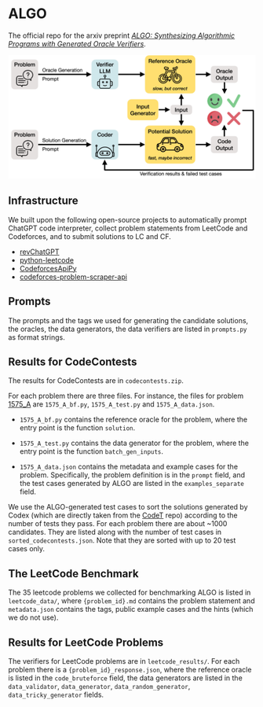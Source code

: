 # ALGO

The official repo for the arxiv preprint [*ALGO: Synthesizing Algorithmic Programs with Generated Oracle Verifiers*](https://arxiv.org/abs/2305.14591).

![](figs/main_arch.jpg)

## Infrastructure

We built upon the following open-source projects to automatically prompt ChatGPT code interpreter, collect problem statements from LeetCode and Codeforces, and to submit solutions to LC and CF.

 - [revChatGPT](https://github.com/acheong08/ChatGPT)
 - [python-leetcode](https://github.com/fspv/python-leetcode)
 - [CodeforcesApiPy](https://github.com/VadVergasov/CodeforcesApiPy)
 - [codeforces-problem-scraper-api](https://github.com/kerolloz/codeforces-problem-scraper-api/tree/master)

## Prompts

The prompts and the tags we used for generating the candidate solutions, the oracles, the data generators, the data verifiers are listed in `prompts.py` as format strings.

## Results for CodeContests

The results for CodeContests are in `codecontests.zip`.

For each problem there are three files. For instance, the files for problem [1575_A](https://codeforces.com/problemset/problem/1575/A) are `1575_A_bf.py`, `1575_A_test.py` and  `1575_A_data.json`.

 - `1575_A_bf.py` contains the reference oracle for the problem, where the entry point is the function `solution`.

 - `1575_A_test.py` contains the data generator for the problem, where the entry point is the function `batch_gen_inputs`.

 - `1575_A_data.json` contains the metadata and example cases for the problem. Specifically, the problem definition is in the `prompt` field, and the test cases generated by ALGO are listed in the `examples_separate` field.

We use the ALGO-generated test cases to sort the solutions generated by Codex (which are directly taken from the [CodeT](https://github.com/microsoft/CodeT) repo) according to the number of tests they pass. For each problem there are about ~1000 candidates. They are listed along with the number of test cases in `sorted_codecontests.json`. Note that they are sorted with up to 20 test cases only.

## The LeetCode Benchmark

The 35 leetcode problems we collected for benchmarking ALGO is listed in `leetcode_data/`, where `{problem_id}.md` contains the problem statement and `metadata.json` contains the tags, public example cases and the hints (which we do not use).

## Results for LeetCode Problems

The verifiers for LeetCode problems are in `leetcode_results/`. For each problem there is a `{problem_id}_response.json`, where the reference oracle is listed in the `code_bruteforce` field, the data generators are listed in the `data_validator`, `data_generator`, `data_random_generator`, `data_tricky_generator` fields.
